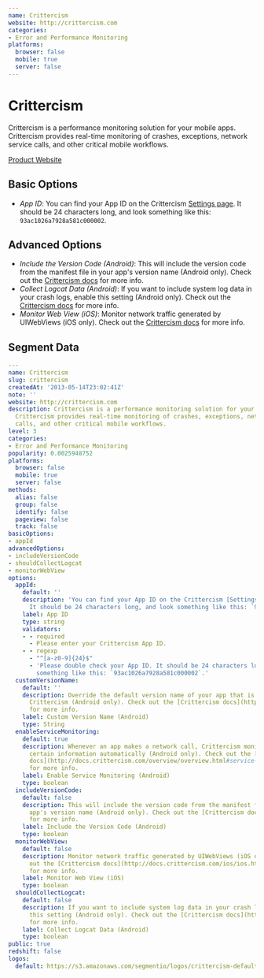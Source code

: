 ```yaml
---
name: Crittercism
website: http://crittercism.com
categories:
- Error and Performance Monitoring
platforms:
  browser: false
  mobile: true
  server: false
---
```


# Crittercism

Crittercism is a performance monitoring solution for your mobile apps. Crittercism provides real-time monitoring of crashes, exceptions, network service calls, and other critical mobile workflows.

[Product Website](http://crittercism.com)

## Basic Options

- *App ID*: You can find your App ID on the Crittercism [Settings page](https://app.crittercism.com/developers). It should be 24 characters long, and look something like this: `93ac1026a7928a581c000002`.

## Advanced Options

- *Include the Version Code (Android)*: This will include the version code from the manifest file in your app's version name (Android only). Check out the [Crittercism docs](https://app.crittercism.com/developers/docs-optional-android#include_version_code) for more info.
- *Collect Logcat Data (Android)*: If you want to include system log data in your crash logs, enable this setting (Android only). Check out the [Crittercism docs](https://app.crittercism.com/developers/docs-optional-android#including_logcat) for more info.
- *Monitor Web View (iOS)*: Monitor network traffic generated by UIWebViews (iOS only). Check out the [Crittercism docs](http://docs.crittercism.com/ios/ios.html#monitoring-web-views) for more info.

## Segment Data
```yaml
---
name: Crittercism
slug: crittercism
createdAt: '2013-05-14T23:02:41Z'
note: ''
website: http://crittercism.com
description: Crittercism is a performance monitoring solution for your mobile apps.
  Crittercism provides real-time monitoring of crashes, exceptions, network service
  calls, and other critical mobile workflows.
level: 3
categories:
- Error and Performance Monitoring
popularity: 0.0025948752
platforms:
  browser: false
  mobile: true
  server: false
methods:
  alias: false
  group: false
  identify: false
  pageview: false
  track: false
basicOptions:
- appId
advancedOptions:
- includeVersionCode
- shouldCollectLogcat
- monitorWebView
options:
  appId:
    default: ''
    description: 'You can find your App ID on the Crittercism [Settings page](https://app.crittercism.com/developers).
      It should be 24 characters long, and look something like this: `93ac1026a7928a581c000002`.'
    label: App ID
    type: string
    validators:
    - - required
      - Please enter your Crittercism App ID.
    - - regexp
      - "^[a-z0-9]{24}$"
      - 'Please double check your App ID. It should be 24 characters long, and look
        something like this: `93ac1026a7928a581c000002`.'
  customVersionName:
    default: ''
    description: Override the default version name of your app that is reported to
      Crittercism (Android only). Check out the [Crittercism docs](http://docs.crittercism.com/android/android.html#customizing-the-version-reported-to-crittercism)
      for more info.
    label: Custom Version Name (Android)
    type: String
  enableServiceMonitoring:
    default: true
    description: Whenever an app makes a network call, Crittercism monitors and captures
      certain information automatically (Android only). Check out the [Crittercism
      docs](http://docs.crittercism.com/overview/overview.html#service-monitoring)
      for more info.
    label: Enable Service Monitoring (Android)
    type: boolean
  includeVersionCode:
    default: false
    description: This will include the version code from the manifest file in your
      app's version name (Android only). Check out the [Crittercism docs](https://app.crittercism.com/developers/docs-optional-android#include_version_code)
      for more info.
    label: Include the Version Code (Android)
    type: boolean
  monitorWebView:
    default: false
    description: Monitor network traffic generated by UIWebViews (iOS only). Check
      out the [Crittercism docs](http://docs.crittercism.com/ios/ios.html#monitoring-web-views)
      for more info.
    label: Monitor Web View (iOS)
    type: boolean
  shouldCollectLogcat:
    default: false
    description: If you want to include system log data in your crash logs, enable
      this setting (Android only). Check out the [Crittercism docs](https://app.crittercism.com/developers/docs-optional-android#including_logcat)
      for more info.
    label: Collect Logcat Data (Android)
    type: boolean
public: true
redshift: false
logos:
  default: https://s3.amazonaws.com/segmentio/logos/crittercism-default.svg

```

